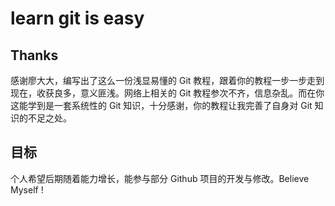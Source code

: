 # learn git is easy
## Thanks
感谢廖大大，编写出了这么一份浅显易懂的 Git 教程，跟着你的教程一步一步走到现在，收获良多，意义匪浅。网络上相关的 Git 教程参次不齐，信息杂乱。而在你这能学到是一套系统性的 Git 知识，十分感谢，你的教程让我完善了自身对 Git 知识的不足之处。

## 目标
个人希望后期随着能力增长，能参与部分 Github 项目的开发与修改。Believe Myself !